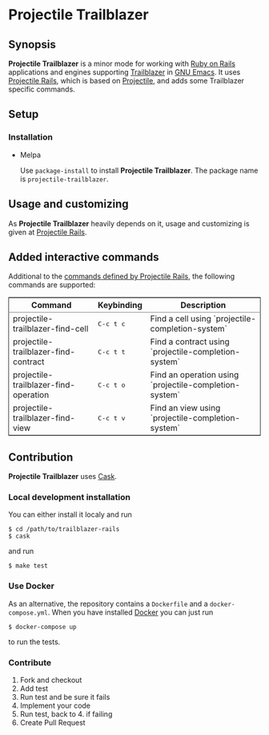 # Projectile Trailblazer

## Synopsis

**Projectile Trailblazer** is a minor mode for working with [Ruby on Rails](http://rubyonrails.org/) applications and engines supporting
[Trailblazer](http://trailblazer.to/) in [GNU Emacs](https://www.gnu.org/s/emacs/). It uses [Projectile Rails](https://github.com/asok/projectile-rails), which is based on [Projectile](https://github.com/bbatsov/projectile), and adds some Trailblazer specific
commands.

## Setup

### Installation

-   Melpa

    Use `package-install` to install **Projectile Trailblazer**. The package name is `projectile-trailblazer`.

## Usage and customizing

As **Projectile Trailblazer** heavily depends on it, usage and customizing is given at [Projectile Rails](https://github.com/asok/projectile-rails#usage).

## Added interactive commands

Additional to the [commands defined by Projectile Rails](https://github.com/asok/projectile-rails#interactive-commands), the following commands are supported:

<table border="2" cellspacing="0" cellpadding="6" rules="groups" frame="hsides">


<colgroup>
<col  class="left" />

<col  class="left" />

<col  class="left" />
</colgroup>
<thead>
<tr>
<th scope="col" class="left">Command</th>
<th scope="col" class="left">Keybinding</th>
<th scope="col" class="left">Description</th>
</tr>
</thead>

<tbody>
<tr>
<td class="left">projectile-trailblazer-find-cell</td>
<td class="left"><kbd>C-c t c</kbd></td>
<td class="left">Find a cell using `projectile-completion-system`</td>
</tr>


<tr>
<td class="left">projectile-trailblazer-find-contract</td>
<td class="left"><kbd>C-c t t</kbd></td>
<td class="left">Find a contract using `projectile-completion-system`</td>
</tr>


<tr>
<td class="left">projectile-trailblazer-find-operation</td>
<td class="left"><kbd>C-c t o</kbd></td>
<td class="left">Find an operation using `projectile-completion-system`</td>
</tr>


<tr>
<td class="left">projectile-trailblazer-find-view</td>
<td class="left"><kbd>C-c t v</kbd></td>
<td class="left">Find an view using `projectile-completion-system`</td>
</tr>
</tbody>
</table>

## Contribution

**Projectile Trailblazer** uses [Cask](https://github.com/cask/cask).

### Local development installation

You can either install it localy and run

    $ cd /path/to/trailblazer-rails
    $ cask

and run

    $ make test

### Use Docker

As an alternative, the repository contains a `Dockerfile` and a `docker-compose.yml`. When you have installed [Docker](https://www.docker.com/)
you can just run

    $ docker-compose up

to run the tests.

### Contribute

1.  Fork and checkout
2.  Add test
3.  Run test and be sure it fails
4.  Implement your code
5.  Run test, back to 4. if failing
6.  Create Pull Request
